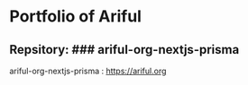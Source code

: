 # Portfolio of Ariful

## Repsitory: ### ariful-org-nextjs-prisma
ariful-org-nextjs-prisma : https://ariful.org
